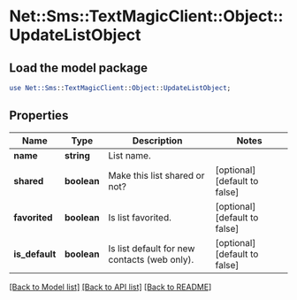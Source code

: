 # Net::Sms::TextMagicClient::Object::UpdateListObject

## Load the model package
```perl
use Net::Sms::TextMagicClient::Object::UpdateListObject;
```

## Properties
Name | Type | Description | Notes
------------ | ------------- | ------------- | -------------
**name** | **string** | List name. | 
**shared** | **boolean** | Make this list shared or not? | [optional] [default to false]
**favorited** | **boolean** | Is list favorited. | [optional] [default to false]
**is_default** | **boolean** | Is list default for new contacts (web only). | [optional] [default to false]

[[Back to Model list]](../README.md#documentation-for-models) [[Back to API list]](../README.md#documentation-for-api-endpoints) [[Back to README]](../README.md)


